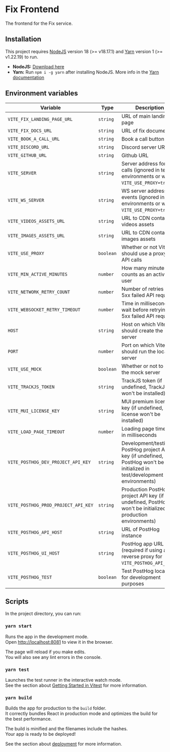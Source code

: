 # Fix Frontend

The frontend for the Fix service.

## Installation

This project requires [NodeJS](https://nodejs.org) version 18 (>= v18.17.1) and [Yarn](https://yarnpkg.com) version 1 (>= v1.22.19) to run.

- **NodeJS:** [Download here](https://nodejs.org/dist/v18.17.1)
- **Yarn:** Run `npm i -g yarn` after installing NodeJS. More info in the [Yarn documentation](https://classic.yarnpkg.com/en/docs/getting-started)

## Environment variables

| Variable                            | Type      | Description                                                                                                               | Default value                           |
| ----------------------------------- | --------- | ------------------------------------------------------------------------------------------------------------------------- | --------------------------------------- |
| `VITE_FIX_LANDING_PAGE_URL`         | `string`  | URL of main landing page                                                                                                  | `location.origin`                       |
| `VITE_FIX_DOCS_URL`                 | `string`  | URL of fix document                                                                                                       | `location.origin`                       |
| `VITE_BOOK_A_CALL_URL`              | `string`  | Book a call button URL                                                                                                    | `#`                                     |
| `VITE_DISCORD_URL`                  | `string`  | Discord server URL                                                                                                        | `#`                                     |
| `VITE_GITHUB_URL`                   | `string`  | Github URL                                                                                                                | `#`                                     |
| `VITE_SERVER`                       | `string`  | Server address for API calls (ignored in test environments or when `VITE_USE_PROXY=true`)                                 | `location.origin`                       |
| `VITE_WS_SERVER`                    | `string`  | WS server address for events (ignored in test environments or when `VITE_USE_PROXY=true`)                                 | `location.origin.replace('http', 'ws')` |
| `VITE_VIDEOS_ASSETS_URL`            | `string`  | URL to CDN containing videos assets                                                                                       | `location.origin`                       |
| `VITE_IMAGES_ASSETS_URL`            | `string`  | URL to CDN containing images assets                                                                                       | `location.origin`                       |
| `VITE_USE_PROXY`                    | `boolean` | Whether or not Vite should use a proxy for API calls                                                                      | `false`                                 |
| `VITE_MIN_ACTIVE_MINUTES`           | `number`  | How many minutes counts as an active user                                                                                 | `60`                                    |
| `VITE_NETWORK_RETRY_COUNT`          | `number`  | Number of retries for 5xx failed API requests                                                                             | `5`                                     |
| `VITE_WEBSOCKET_RETRY_TIMEOUT`      | `number`  | Time in milliseconds to wait before retrying 5xx failed API requests                                                      | `5000`                                  |
| `HOST`                              | `string`  | Host on which Vite should create the server                                                                               | `localhost`                             |
| `PORT`                              | `number`  | Port on which Vite should run the local server                                                                            | `5173`                                  |
| `VITE_USE_MOCK`                     | `boolean` | Whether or not to use the mock server                                                                                     | `false`                                 |
| `VITE_TRACKJS_TOKEN`                | `string`  | TrackJS token (if undefined, TrackJS won't be installed)                                                                  | `undefined`                             |
| `VITE_MUI_LICENSE_KEY`              | `string`  | MUI premium license key (if undefined, MUI license won't be installed)                                                    | `undefined`                             |
| `VITE_LOAD_PAGE_TIMEOUT`            | `number`  | Loading page timeout in milliseconds                                                                                      | `30000`                                 |
| `VITE_POSTHOG_DEV_PROJECT_API_KEY`  | `string`  | Development/testing PostHog project API key (if undefined, PostHog won't be initialized in test/development environments) | `undefined`                             |
| `VITE_POSTHOG_PROD_PROJECT_API_KEY` | `string`  | Production PostHog project API key (if undefined, PostHog won't be initialized in production environments)                | `undefined`                             |
| `VITE_POSTHOG_API_HOST`             | `string`  | URL of PostHog instance                                                                                                   | `https://eu.posthog.com`                |
| `VITE_POSTHOG_UI_HOST`              | `string`  | PostHog app URL (required if using a reverse proxy for `VITE_POSTHOG_API_HOST`)                                           | `undefined`                             |
| `VITE_POSTHOG_TEST`                 | `boolean` | Test PostHog locally for development purposes                                                                             | `false`                                 |

## Scripts

In the project directory, you can run:

### `yarn start`

Runs the app in the development mode.\
Open [http://localhost:8081](http://localhost:8081) to view it in the browser.

The page will reload if you make edits.\
You will also see any lint errors in the console.

### `yarn test`

Launches the test runner in the interactive watch mode.\
See the section about [Getting Started in Vitest](https://vitest.dev/guide/) for more information.

### `yarn build`

Builds the app for production to the `build` folder.\
It correctly bundles React in production mode and optimizes the build for the best performance.

The build is minified and the filenames include the hashes.\
Your app is ready to be deployed!

See the section about [deployment](https://vitejs.dev/guide/cli.html#build) for more information.

